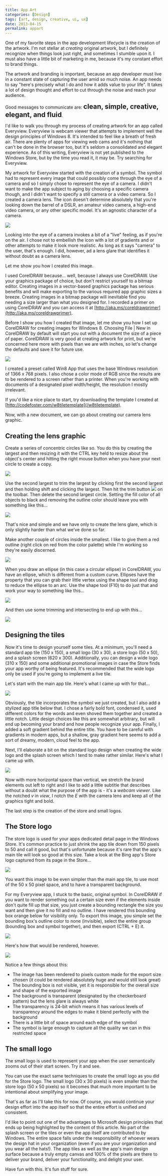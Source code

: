 ```yaml
---
title: App Art
categories: [Design]
tags: [art, design, creative, ui, ux]
date: 2013-04-15
permalink: appart
---
```


One of my favorite steps in the app development lifecycle is the creation of the artwork. I'm not stellar at _creating_ original artwork, but I definitely recognize when things look just right, and sometimes I stumble upon it. I must also have a little bit of marketing in me, because it's my constant effort to brand things.

The artwork and branding is important, because an app developer must live in a constant state of capturing the user amid so much noise. An app needs to say "here's precisely what I do and how it adds value to your life". It takes a lot of design thought and effort to cut through the noise and reach your audience.

Good messages to communicate are: <span style="font-size: 16pt;">**clean, simple, creative, elegant, and fluid**</span>.

I'd like to walk you through my process of creating artwork for an app called Everyview. Everyview is webcam viewer that attempts to implement well the design principles of Windows 8\. It's intended to feel like a breath of fresh air. There are plenty of apps for viewing web cams and it's nothing that can't be done in the browser too, but it's seldom a consolidated and elegant experience. As of this writing, Everyview is not yet published to the Windows Store, but by the time you read it, it may be. Try searching for Everyview.

My artwork for Everyview started with the creation of a symbol. The symbol had to represent every image that could possibly come through the eye of a camera and so I simply chose to represent the eye of a camera. I didn't want to make the app subject to aging by choosing a specific camera though, and I didn't want to specify a still camera or a video camera. So I created a camera lens. The icon doesn't determine absolutely that you're looking down the barrel of a DSLR, an amateur video camera, a high-end video camera, or any other specific model. It's an agnostic character of a camera.

![](/files/appart_01.png)

Looking into the eye of a camera invokes a bit of a "live" feeling, as if you're on the air. I chose not to embellish the icon with a lot of gradients and or other attempts to make it look more realistic. As long as it says "camera" to the user, that's enough. I did, however, ad a lens glare that identifies it without doubt as a camera lens.

Let me show you how I created this image.

I used CorelDRAW because... well, because I always use CorelDRAW. Use your graphics package of choice, but don't restrict yourself to a bitmap editor. Creating images in a vector-based graphics package has serious benefits and will make exporting to the various required app graphic sizes a breeze. Creating images in a bitmap package will inevitable find you needing a size larger than what you designed for. I recorded a primer on using CorelDRAW and you can access it at [http://aka.ms/coreldrawprimer](http://aka.ms/coreldrawprimer).

Before I show you how I created that image, let me show you how I set up CorelDRAW for creating images for Windows 8\. Choosing File | New in CorelDRAW by default will start you out with a document the size of a piece of paper. CorelDRAW is very good at creating artwork for print, but we're concerned here more with pixels than we are with inches, so let's change the defaults and save it for future use.

![](/files/appart_02.png)

I created a preset called Win8 App that uses the base Windows resolution of 1366 x 768 pixels. I also chose a color mode of RGB since the results are to be rendered to a screen rather than a printer. When you're working with documents of a designated pixel width/height, the resolution I mostly irrelevant.

If you'd like a nice place to start, try downloading the template I created at [http://codefoster.com/w8tiletemplate](/w8tiletemplate).

Now, with a new document, we can go about creating our camera lens graphic.

## Creating the lens graphic

Create a series of concentric circles like so. You do this by creating the largest and then resizing it with the CTRL key held to resize about the object's center and hitting the right mouse button when you have your next circle to create a copy.

![](/files/appart_03.png)

Use the second largest to trim the largest by clicking first the second largest and then holding shift and clicking the largest. Then hit the trim button ![](/files/appart_04.png) on the toolbar. Then delete the second largest circle. Setting the fill color of all objects to black and removing the outline color should leave you with something like this...

![](/files/appart_05.png)

That's nice and simple and we have only to create the lens glare, which is only slightly harder than what we've done so far.

Make another couple of circles inside the smallest. I like to give them a red outline (right click on red from the color palette) while I'm working so they're easily discerned.

![](/files/appart_06.png)

When you draw an ellipse (in this case a circular ellipse) in CorelDRAW, you have an ellipse, which is different from a custom curve. Ellipses have the property that you can grab their little vertex using the shape tool and drag to reduce the ellipse to an arc. Use the shape tool (F10) to do just that and work your way to something like this...

![](/files/appart_07.png)

And then use some trimming and intersecting to end up with this...

![](/files/appart_08.png)

## Designing the tiles

Now it's time to design yourself some tiles. At a minimum, you'll need a standard app tile (150 x 150), a small logo (30 x 30), a store logo (50 x 50), and a splash screen (620 x 300). Additionally, you can design a wide logo (310 x 150) and some additional promotional images in case the Store finds your app worthy of being featured. It's recommended that the wide logo only be used if you're going to implement a live tile.

Let's start with the main app tile. Here's what I came up with for that...

![](/files/appart_09.png)

Obviously, the tile incorporates the symbol we just created, but I also add a stylized app title below that. I chose a fairly bold font, condensed it, used different colors for the words and even shoved them together and created a little notch. Little design choices like this are somewhat arbitrary, but will end up becoming your brand and how people recognize your app. Finally, I added a soft gradient behind the entire title. You have to be careful with gradients in modern apps, but a shallow, gray gradient here seems to add a sort of dreamy, modern, cloud feel to the app.

Next, I'll elaborate a bit on the standard logo design when creating the wide logo and the splash screen which I tend to make rather similar. Here's what I came up with.

![](/files/appart_10.png)

Now with more horizontal space than vertical, we stretch the brand elements out left to right and I like to add a little subtitle that describes without a doubt what the purpose of the app is - it's a _webcam viewer_. Like the notched _v_ in _view_, I notch the _E_ with the camera lens and keep all of the graphics tight and bold.

The last step is the creation of the store and small logos.

## The Store logo

The store logo is used for your apps dedicated detail page in the Windows Store. It's common practice to just shrink the app tile down from 150 pixels to 50 and call it good, but that's unfortunate because it's rare that the app's main tile will look so good at this size. Take a look at the Bing app's Store logo captured from its page in the Store...

![](/files/appart_11.png)

You want this image to be even simpler than the main app tile, to use most of the 50 x 50 pixel space, and to have a transparent background.

For my Everyview app, I stuck to the basic, original symbol. In CorelDRAW if you want to render something out a certain size even if the elements inside don't quite fill up that size, you just create a bounding rectangle the size you want and then give it no fill and no outline. I have rendered this bounding box orange below for visibility only. To export this image, you simple set the bounding box's outline color to none (invisible), select the entire group (bounding box and symbol together), and then export (CTRL + E) it.

![](/files/appart_12.png)

Here's how that would be rendered, however.

![](/files/appart_13.png)

Notice a few things about this:

*   The image has been rendered to pixels custom made for the export size chosen (it could be rendered absolutely huge and would still look great)
*   The bounding box is not visible, yet it is responsible for the overall size and shape of the exported image
*   The background is transparent (designated by the checkerboard pattern) but the lens glare is always white
*   The transparency is 24-bit which means it has various levels of transparency around the edges to make it blend perfectly with the background
*   There is a little bit of space around each edge of the symbol
*   The symbol is large enough to capture all the quality we can in this restricted space

## The small logo

The small logo is used to represent your app when the user semantically zooms out of their start screen. Try it and see.

You can use the exact same techniques to create the small logo as you did for the Store logo. The small logo (30 x 30 pixels) is even smaller than the store logo (50 x 50 pixels) so it becomes that much more important to be intentional about simplifying your image.

That's as far as I'll take this for now. Of course, you would continue your design effort into the app itself so that the entire effort is unified and consistent.

I'd like to point out one of the advantages to Microsoft design principles that ends up being highlighted by the content of this article. No part of the splash screen or the tiles or even the app itself are contributed to by Windows. The entire space falls under the responsibility of whoever wears the design hat in your organization (even if you are your organization and you wear all the hats!). The app tiles as well as the app's main design surface because a truly empty canvas and 100% of the pixels are there to deliver your brand, deliver your functionality, and delight your user.

Have fun with this. It's fun stuff for sure.
